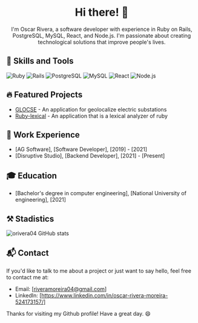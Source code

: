 <div align="center">
  <h1>Hi there! 👋</h1>
  <p>I'm Oscar Rivera, a software developer with experience in Ruby on Rails, PostgreSQL, MySQL, React, and Node.js. I'm passionate about creating technological solutions that improve people's lives.</p>
</div>

## 🚀 Skills and Tools

![Ruby](https://img.shields.io/badge/Ruby-3.2.2-red)
![Rails](https://img.shields.io/badge/Rails-7.0.4.3-orange)
![PostgreSQL](https://img.shields.io/badge/PostgreSQL-15-blue)
![MySQL](https://img.shields.io/badge/MySQL-8.0.23-blue)
![React](https://img.shields.io/badge/React-18-blueviolet)
![Node.js](https://img.shields.io/badge/Node.js-18.16.0-green)

## 🔥 Featured Projects

- [GLOCSE](https://github.com/Orivera04/Glocse) - An application for geolocalize electric substations
- [Ruby-lexical](https://github.com/Orivera04/Analizador-Lexico-Ruby-) - An application that is a lexical analyzer of ruby

## 💼 Work Experience

- [AG Software], [Software Developer], [2019] - [2021]
- [Disruptive Studio], [Backend Developer], [2021] - [Present]

## 🎓 Education

- [Bachelor's degree in computer engineering], [National University of engineering], [2021]

## ⚒️ Stadistics
![orivera04 GitHub stats](https://github-readme-stats.vercel.app/api?username=orivera04&show_icons=true&theme=dracula&count_private=true&locale=en)

## 📬 Contact

If you'd like to talk to me about a project or just want to say hello, feel free to contact me at:

- Email: [riveramoreira04@gmail.com]
- LinkedIn: [https://www.linkedin.com/in/oscar-rivera-moreira-524173157/]

Thanks for visiting my Github profile! Have a great day. 😄

